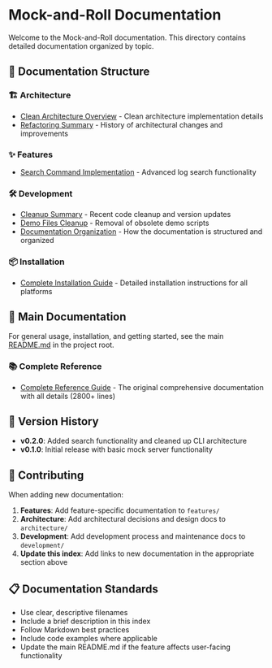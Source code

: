 # Mock-and-Roll Documentation

Welcome to the Mock-and-Roll documentation. This directory contains detailed documentation organized by topic.

## 📁 Documentation Structure

### 🏗️ Architecture

- [Clean Architecture Overview](architecture/mockctl_clean_code.md) - Clean architecture implementation details
- [Refactoring Summary](architecture/REFACTORING_SUMMARY.md) - History of architectural changes and improvements

### ✨ Features

- [Search Command Implementation](features/SEARCH_COMMAND_IMPLEMENTATION.md) - Advanced log search functionality

### 🛠️ Development

- [Cleanup Summary](development/CLEANUP_SUMMARY.md) - Recent code cleanup and version updates
- [Demo Files Cleanup](development/DEMO_CLEANUP.md) - Removal of obsolete demo scripts
- [Documentation Organization](DOCUMENTATION_ORGANIZATION.md) - How the documentation is structured and organized

### 📦 Installation

- [Complete Installation Guide](INSTALLATION.md) - Detailed installation instructions for all platforms

## 📖 Main Documentation

For general usage, installation, and getting started, see the main [README.md](../README.md) in the project root.

### 📚 Complete Reference

- [Complete Reference Guide](COMPLETE_REFERENCE.md) - The original comprehensive documentation with all details (2800+ lines)

## 🔄 Version History

- **v0.2.0**: Added search functionality and cleaned up CLI architecture
- **v0.1.0**: Initial release with basic mock server functionality

## 🤝 Contributing

When adding new documentation:

1. **Features**: Add feature-specific documentation to `features/`
2. **Architecture**: Add architectural decisions and design docs to `architecture/`
3. **Development**: Add development process and maintenance docs to `development/`
4. **Update this index**: Add links to new documentation in the appropriate section above

## 📋 Documentation Standards

- Use clear, descriptive filenames
- Include a brief description in this index
- Follow Markdown best practices
- Include code examples where applicable
- Update the main README.md if the feature affects user-facing functionality
